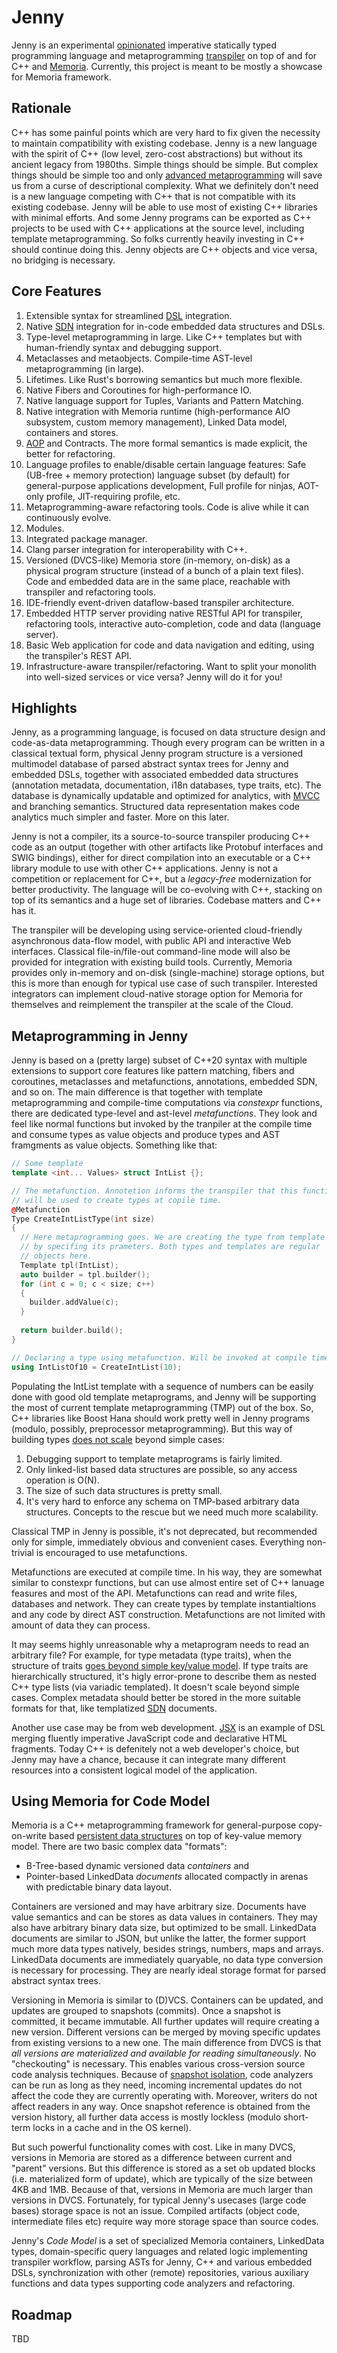 # Jenny
Jenny is an experimental [opinionated](https://github.com/victor-smirnov/digital-philosophy) imperative statically typed programming language and metaprogramming [transpiler](https://en.wikipedia.org/wiki/Source-to-source_compiler) on top of and for C++ and [Memoria](https://bitbucket.org/vsmirnov/memoria/wiki/Home). Currently, this project is meant to be mostly a showcase for Memoria framework.

## Rationale
C++ has some painful points which are very hard to fix given the necessity to maintain compatibility with existing codebase. Jenny is a new language with the spirit of C++ (low level, zero-cost abstractions) but without its ancient legacy from 1980ths. Simple things should be simple. But complex things should be simple too and only [advanced metaprogramming](https://en.wikipedia.org/wiki/Metaclass) will save us from a curse of descriptional complexity. What we definitely don't need is a new language competing with C++ that is not compatible with its existing codebase. Jenny will be able to use most of existing C++ libraries with minimal efforts. And some Jenny programs can be exported as C++ projects to be used with C++ applications at the source level, including template metaprogramming. So folks currently heavily investing in C++ should continue doing this. Jenny objects are C++ objects and vice versa, no bridging is necessary.

## Core Features

1. Extensible syntax for streamlined [DSL](https://en.wikipedia.org/wiki/Domain-specific_language) integration.
1. Native [SDN](https://bitbucket.org/vsmirnov/memoria/wiki/String%20Data%20Notation) integration for in-code embedded data structures and DSLs.
1. Type-level metaprogramming in large. Like C++ templates but with human-friendly syntax and debugging support.
1. Metaclasses and metaobjects. Compile-time AST-level metaprogramming (in large).
1. Lifetimes. Like Rust's borrowing semantics but much more flexible.
1. Native Fibers and Coroutines for high-performance IO.
1. Native language support for Tuples, Variants and Pattern Matching.
1. Native integration with Memoria runtime (high-performance AIO subsystem, custom memory management), Linked Data model, containers and stores.
1. [AOP](https://en.wikipedia.org/wiki/Aspect-oriented_programming) and Contracts. The more formal semantics is made explicit, the better for refactoring.
1. Language profiles to enable/disable certain language features: Safe (UB-free + memory protection) language subset (by default) for general-purpose applications development, Full profile for ninjas, AOT-only profile, JIT-requiring profile, etc.
1. Metaprogramming-aware refactoring tools. Code is alive while it can continuously evolve.
1. Modules.
1. Integrated package manager.
1. Clang parser integration for interoperability with C++.
1. Versioned (DVCS-like) Memoria store (in-memory, on-disk) as a physical program structure (instead of a bunch of a plain text files). Code and embedded data are in the same place, reachable with transpiler and refactoring tools.
1. IDE-friendly event-driven dataflow-based transpiler architecture.
1. Embedded HTTP server providing native RESTful API for transpiler, refactoring tools, interactive auto-completion, code and data (language server).
1. Basic Web application for code and data navigation and editing, using the transpiler's REST API.
1. Infrastructure-aware transpiler/refactoring. Want to split your monolith into well-sized services or vice versa? Jenny will do it for you!

## Highlights

Jenny, as a programming language, is focused on data structure design and code-as-data metaprogramming. Though every program can be written in a classical textual form, physical Jenny program structure is a versioned multimodel database of parsed abstract syntax trees for Jenny and embedded DSLs, together with associated embedded data structures (annotation metadata, documentation, i18n databases, type traits, etc). The database is dynamically updatable and optimized for analytics, with [MVCC](https://en.wikipedia.org/wiki/Multiversion_concurrency_control) and branching semantics. Structured data representation makes code analytics much simpler and faster. More on this later.

Jenny is not a compiler, its a source-to-source transpiler producing C++ code as an output (together with other artifacts like Protobuf interfaces and SWIG bindings), either for direct compilation into an executable or a C++ library module to use with other C++ applications. Jenny is not a competition or replacement for C++, but a *legacy-free* modernization for better productivity. The language will be co-evolving with C++, stacking on top of its semantics and a huge set of libraries. Codebase matters and C++ has it. 

The transpiler will be developing using service-oriented cloud-friendly asynchronous data-flow model, with public API and interactive Web interfaces. Classical file-in/file-out command-line mode will also be provided for integration with existing build tools. Currently, Memoria provides only in-memory and on-disk (single-machine) storage options, but this is more than enough for typical use case of such transpiler. Interested integrators can implement cloud-native storage option for Memoria for themselves and reimplement the transpiler at the scale of the Cloud.

## Metaprogramming in Jenny

Jenny is based on a (pretty large) subset of C++20 syntax with multiple extensions to support core features like pattern matching, fibers and coroutines, metaclasses and metafunctions, annotations, embedded SDN, and so on. The main difference is that together with template metaprogramming and compile-time computations via *constexpr* functions, there are dedicated type-level and ast-level *metafunctions*. They look and feel like normal functions but invoked by the tranpiler at the compile time and consume types as value objects and produce types and AST framgments as value objects. Something like that:

```c++
// Some template
template <int... Values> struct IntList {};

// The metafunction. Annotetion informs the transpiler that this function 
// will be used to create types at copile time.
@Metafunction
Type CreateIntListType(int size) 
{
  // Here metaprogramming goes. We are creating the type from template
  // by specifing its prameters. Both types and templates are regular
  // objects here. 
  Template tpl(IntList);
  auto builder = tpl.builder();
  for (int c = 0; c < size; c++)
  {
    builder.addValue(c);
  }
  
  return builder.build();
}

// Declaring a type using metafunction. Will be invoked at compile time.
using IntListOf10 = CreateIntList(10);
```

Populating the IntList template with a sequence of numbers can be easily done with good old template metaprograms, and Jenny will be supporting the most of current template metaprogramming (TMP) out of the box. So, C++ libraries like Boost Hana should work pretty well in Jenny programs (modulo, possibly, preprocessor metaprogramming). But this way of building types [does not scale](https://en.wikipedia.org/wiki/Turing_tarpit) beyond simple cases:
1. Debugging support to template metaprograms is fairly limited.
1. Only linked-list based data structures are possible, so any access operation is O(N).
1. The size of such data structures is pretty small.
1. It's very hard to enforce any schema on TMP-based arbitrary data structures. Concepts to the rescue but we need much more scalability. 

Classical TMP in Jenny is possible, it's not deprecated, but recommended only for simple, immediately obvious and convenient cases. Everything non-trivial is encouraged to use metafunctions.

Metafunctions are executed at compile time. In his way, they are somewhat similar to constexpr functions, but can use almost entire set of C++ lanuage feasures and most of the API. Metafunctions can read and write files, databases and network. They can create types by template instantialtions and any code by direct AST construction. Metafunctions are not limited with amount of data they can process. 

It may seems highly unreasonable why a metaprogram needs to read an arbitrary file? For example, for type metadata (type traits), when the structure of traits [goes beyond simple key/value model](https://github.com/victor-smirnov/memoria/blob/master/include/memoria/core/datatypes/traits.hpp). If type traits are hierarchically structured, it's higly error-prone to describe them as nested C++ type lists (via variadic templated). It doesn't scale beyond simple cases. Complex metadata should better be stored in the more suitable formats for that, like templatized [SDN](https://bitbucket.org/vsmirnov/memoria/wiki/String%20Data%20Notation) documents.

Another use case may be from web development. [JSX](https://www.w3schools.com/react/react_jsx.asp) is an example of DSL merging fluently imperative JavaScript code and declarative HTML fragments. Today C++ is defenitely not a web developer's choice, but Jenny may have a chance, because it can integrate many different resources into a consistent logical model of the application.



## Using Memoria for Code Model

Memoria is a C++ metaprogramming framework for general-purpose copy-on-write based [persistent data structures](https://en.wikipedia.org/wiki/Persistent_data_structure) on top of key-value memory model. There are two basic complex data "formats":
* B-Tree-based dynamic versioned data *containers* and
* Pointer-based LinkedData *documents* allocated compactly in arenas with predictable binary data layout.

Containers are versioned and may have arbitrary size. Documents have value semantics and can be stores as data values in containers. They may also have arbitrary binary data size, but optimized to be small. LinkedData documents are similar to JSON, but unlike the latter, the former support much more data types natively, besides strings, numbers, maps and arrays. LinkedData documents are immediately quaryable, no data type conversion is necessary for processing. They are nearly ideal storage format for parsed abstract syntax trees.

Versioning in Memoria is similar to (D)VCS. Containers can be updated, and updates are grouped to snapshots (commits). Once a snapshot is committed, it became immutable. All further updates will require creating a new version. Different versions can be merged by moving specific updates from existing versions to a new one. The main difference from DVCS is that *all versions are materialized and available for reading simultaneously*. No "checkouting" is necessary. This enables various cross-version source code analysis techniques. Because of [snapshot isolation](https://en.wikipedia.org/wiki/Snapshot_isolation), code analyzers can be run as long as they need, incoming incremental updates do not affect the code they are currently operating with. Moreover, writers do not affect readers in any way. Once snapshot reference is obtained from the version history, all further data access is mostly lockless (modulo short-term locks in a cache and in the OS kernel). 

But such powerful functionality comes with cost. Like in many DVCS, versions in Memoria are stored as a difference between current and "parent" versions. But this difference is stored as a set ob updated blocks (i.e. materialized form of update), which are typically of the size between 4KB and 1MB. Because of that, versions in Memoria are much larger than versions in DVCS. Fortunately, for typical Jenny's usecases (large code bases) storage space is not an issue. Compiled artifacts (object code, intermediate files etc) require way more storage space than source codes.

Jenny's *Code Model* is a set of specialized Memoria containers, LinkedData types, domain-specific query languages and related logic implementing transpiler workflow, parsing ASTs for Jenny, C++ and various embedded DSLs, synchronization with other (remote) repositories, various auxiliary functions and data types supporting code analyzers and refactoring. 

## Roadmap
TBD
